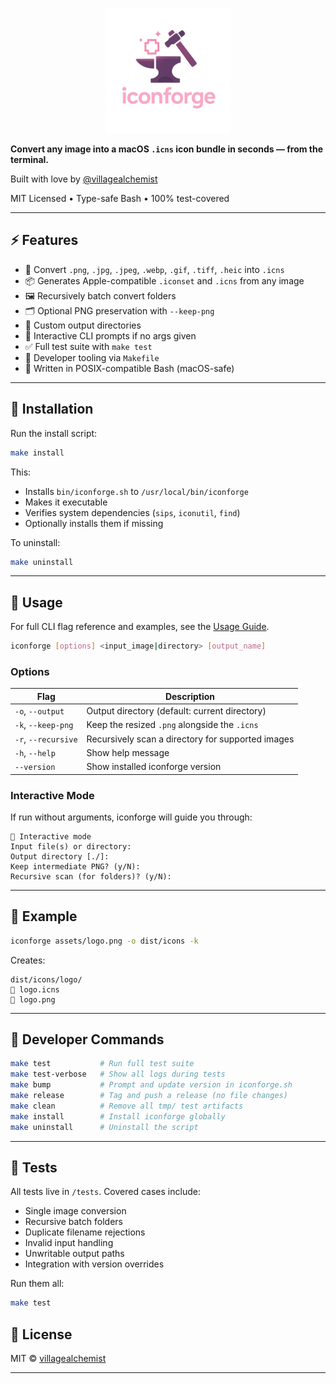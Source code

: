 <p align="center">
  <img src="assets/iconforge_logo.png" alt="iconforge logo" width="200"/>
</p>

**Convert any image into a macOS `.icns` icon bundle in seconds — from the terminal.**

Built with love by [@villagealchemist](https://github.com/villagealchemist)

MIT Licensed • Type-safe Bash • 100% test-covered

---

## ⚡️ Features

* 🔧 Convert `.png`, `.jpg`, `.jpeg`, `.webp`, `.gif`, `.tiff`, `.heic` into `.icns`
* 📦 Generates Apple-compatible `.iconset` and `.icns` from any image
* 🖼 Recursively batch convert folders
* 🗂 Optional PNG preservation with `--keep-png`
* 📁 Custom output directories
* 📜 Interactive CLI prompts if no args given
* ✅ Full test suite with `make test`
* 🧰 Developer tooling via `Makefile`
* 🔪 Written in POSIX-compatible Bash (macOS-safe)

---

## 🚀 Installation

Run the install script:

```bash
make install
```

This:

* Installs `bin/iconforge.sh` to `/usr/local/bin/iconforge`
* Makes it executable
* Verifies system dependencies (`sips`, `iconutil`, `find`)
* Optionally installs them if missing

To uninstall:

```bash
make uninstall
```

---

## 🧪 Usage
For full CLI flag reference and examples, see the [Usage Guide](./docs/usage.md).

```bash
iconforge [options] <input_image|directory> [output_name]
```

### Options

| Flag                | Description                                       |
| ------------------- | ------------------------------------------------- |
| `-o`, `--output`    | Output directory (default: current directory)     |
| `-k`, `--keep-png`  | Keep the resized `.png` alongside the `.icns`     |
| `-r`, `--recursive` | Recursively scan a directory for supported images |
| `-h`, `--help`      | Show help message                                 |
| `--version`         | Show installed iconforge version                  |

### Interactive Mode

If run without arguments, iconforge will guide you through:

```
🔧 Interactive mode
Input file(s) or directory:
Output directory [./]:
Keep intermediate PNG? (y/N):
Recursive scan (for folders)? (y/N):
```

---

## 📁 Example

```bash
iconforge assets/logo.png -o dist/icons -k
```

Creates:

```
dist/icons/logo/
🔹 logo.icns
🔹 logo.png
```

---

## 🔎 Developer Commands

```bash
make test           # Run full test suite
make test-verbose   # Show all logs during tests
make bump           # Prompt and update version in iconforge.sh
make release        # Tag and push a release (no file changes)
make clean          # Remove all tmp/ test artifacts
make install        # Install iconforge globally
make uninstall      # Uninstall the script
```

---

## 🔬 Tests

All tests live in `/tests`. Covered cases include:

* Single image conversion
* Recursive batch folders
* Duplicate filename rejections
* Invalid input handling
* Unwritable output paths
* Integration with version overrides

Run them all:

```bash
make test
```

## 📄 License

MIT © [villagealchemist](https://github.com/villagealchemist)

---
